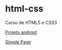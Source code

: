 # html-css
Curso de HTML5 e CSS3

<a href="https://fariaseric.github.io/html-css/desafios/d010/android.html" target="_blank">Projeto android</a>

<a href="https://fariaseric.github.io/html-css/projetos/simple-page/index.html" target="_blank">Simple Page</a>
